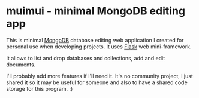 # muimui - minimal MongoDB editing app

This is minimal [MongoDB](http://www.mongodb.org/) database editing web application I created for personal use when
developing projects. It uses [Flask](http://flask.pocoo.org/) web mini-framework.

It allows to list and drop databases and collections, add and edit documents.

I'll probably add more features if I'll need it. It's no community project, I just shared it so
it may be useful for someone and also to have a shared code storage for this program. :)
